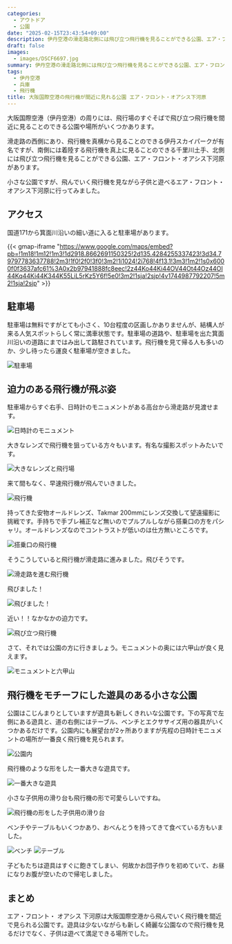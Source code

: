 ```yaml
---
categories:
  - アウトドア
  - 公園
date: "2025-02-15T23:43:54+09:00"
description: 伊丹空港の滑走路北側には飛び立つ飛行機を見ることができる公園、エア・フロント・オアシス下河原があります。小さな公園ですが、飛んでいく飛行機を見ながら子供と遊べるエア・フロント・オアシス下河原に行ってみました。
draft: false
images:
  - images/DSCF6697.jpg
summary: 伊丹空港の滑走路北側には飛び立つ飛行機を見ることができる公園、エア・フロント・オアシス下河原があります。小さな公園ですが、飛んでいく飛行機を見ながら子供と遊べるエア・フロント・オアシス下河原に行ってみました。
tags:
  - 伊丹空港
  - 兵庫
  - 飛行機
title: 大阪国際空港の飛行機が間近に見れる公園 エア・フロント・オアシス下河原
---
```


大阪国際空港（伊丹空港）の周りには、飛行場のすぐそばで飛び立つ飛行機を間近に見ることのできる公園や場所がいくつかあります。

滑走路の西側にあり、飛行機を真横から見ることのできる伊丹スカイパークが有名ですが、南側には着陸する飛行機を真上に見ることのできる千里川土手、北側には飛び立つ飛行機を見ることができる公園、エア・フロント・オアシス下河原があります。

小さな公園ですが、飛んでいく飛行機を見ながら子供と遊べるエア・フロント・オアシス下河原に行ってみました。

## アクセス

国道171から箕面川沿いの細い道に入ると駐車場があります。

{{< gmap-iframe "https://www.google.com/maps/embed?pb=!1m18!1m12!1m3!1d2918.8662691150325!2d135.4284255337423!3d34.79797783637788!2m3!1f0!2f0!3f0!3m2!1i1024!2i768!4f13.1!3m3!1m2!1s0x6000f0f3637afc61%3A0x2b97941888fc8eec!2z44Ko44Ki44OV44Ot44Oz44OI44Kq44Ki44K344K55LiL5rKz5Y6f!5e0!3m2!1sja!2sjp!4v1744987792207!5m2!1sja!2sjp" >}}

## 駐車場

駐車場は無料ですがとても小さく、10台程度の区画しかありませんが、結構人が来る人気スポットらしく常に満車状態です。駐車場の道路や、駐車場を出た箕面川沿いの道路にまではみ出して路駐されています。飛行機を見て帰る人も多いのか、少し待ったら運良く駐車場が空きました。

![駐車場](./images/DSCF6680.jpg)

## 迫力のある飛行機が飛ぶ姿

駐車場からすぐ右手、日時計のモニュメントがある高台から滑走路が見渡せます。

![日時計のモニュメント](./images/DSCF6673.jpg)

大きなレンズで飛行機を狙っている方々もいます。有名な撮影スポットみたいです。

![大きなレンズと飛行場](./images/DSCF6676.jpg)

来て間もなく、早速飛行機が飛んでいきました。

![飛行機](./images/DSCF6678.jpg)

持ってきた安物オールドレンズ、Takmar
200mmにレンズ交換して望遠撮影に挑戦です。手持ちで手ブレ補正など無いのでプルプルしながら搭乗口の方をパシャリ。オールドレンズなのでコントラストが低いのは仕方無いところです。

![搭乗口の飛行機](./images/DSCF6691.jpg)

そうこうしていると飛行機が滑走路に進みました。飛びそうです。

![滑走路を進む飛行機](./images/DSCF6681.jpg)

飛びました！

![飛びました！](./images/DSCF6692.jpg)

近い！！なかなかの迫力です。

![飛び立つ飛行機](./images/DSCF6697.jpg)

さて、それでは公園の方に行きましょう。モニュメントの奥には六甲山が良く見えます。

![モニュメントと六甲山](./images/DSCF6715.jpg)

## 飛行機をモチーフにした遊具のある小さな公園

公園はこじんまりとしていますが遊具も新しくきれいな公園です。下の写真で左側にある遊具と、道の右側にはテーブル、ベンチとエクササイズ用の器具がいくつかあるだけです。公園内にも展望台が2ヶ所ありますが先程の日時計モニュメントの場所が一番良く飛行機を見られます。

![公園内](./images/DSCF6713.jpg)

飛行機のような形をした一番大きな遊具です。

![一番大きな遊具](./images/DSCF6708.jpg)

小さな子供用の滑り台も飛行機の形で可愛らしいですね。

![飛行機の形をした子供用の滑り台](./images/DSCF6709.jpg)

ベンチやテーブルもいくつかあり、おべんとうを持ってきて食べている方もいました。

![ベンチ](./images/DSCF6710.jpg) ![テーブル](./images/DSCF6711.jpg)

子どもたちは遊具はすぐに飽きてしまい、何故かお団子作りを初めていて、お昼になりお腹が空いたので帰宅しました。

## まとめ

エア・フロント・ オアシス
下河原は大阪国際空港から飛んでいく飛行機を間近で見られる公園です。遊具は少ないながらも新しく綺麗な公園なので飛行機を見るだけでなく、子供は遊べて満足できる場所でした。
